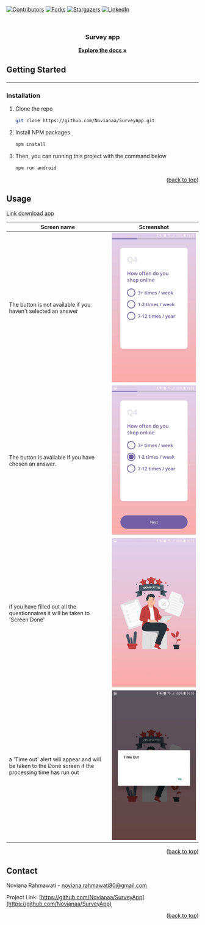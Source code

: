 <!-- Improved compatibility of back to top link: See: https://github.com/othneildrew/Best-README-Template/pull/73 -->
<a name="readme-top"></a>

[![Contributors][contributors-shield]][contributors-url]
[![Forks][forks-shield]][forks-url]
[![Stargazers][stars-shield]][stars-url]
[![LinkedIn][linkedin-shield]][linkedin-url]



<!-- PROJECT LOGO -->
<br />
<div align="center">

<h3 align="center">Survey app</h3>
<a href="https://github.com/Novianaa/SurveyApp"><strong>Explore the docs »</strong></a>
</div>





<!-- GETTING STARTED -->
## Getting Started<hr />



### Installation

1. Clone the repo
   ```sh
   git clone https://github.com/Novianaa/SurveyApp.git
   ```
2. Install NPM packages
   ```sh
   npm install
   ```
3. Then, you can running this project with the command below
   ```js
   npm run android
   ```

<p align="right">(<a href="#readme-top">back to top</a>)</p>



<!-- USAGE EXAMPLES -->
## Usage
[Link download app](bit.ly/surveyapp-novia)

| Screen name                                                                                            | Screenshot                                               |
| ------------------------------------------------------------------------------------------------------ | -------------------------------------------------------- |
| The button is not available if you haven't selected an answer                                          | <img src="src/assets/doc/btn-not-allow.jpg" alt="1">     |
| The button is available if you have chosen an answer.                                                  | <img src="src/assets/doc/selected-btnallow.jpg" alt="2"> |
| if you have filled out all the questionnaires it will be taken to 'Screen Done'                        | <img src="src/assets/doc/complete.jpg" alt="3">          |
| a 'Time out' alert will appear and will be taken to the Done screen if the processing time has run out | <img src="src/assets/doc/timeout.jpg" alt="4">           |



<p align="right">(<a href="#readme-top">back to top</a>)</p>


## Contact

Noviana Rahmawati -  noviana.rahmawati80@gmail.com

Project Link: [https://github.com/Novianaa/SurveyApp](https://github.com/Novianaa/SurveyApp)

<p align="right">(<a href="#readme-top">back to top</a>)</p>


<!-- MARKDOWN LINKS & IMAGES -->
<!-- https://www.markdownguide.org/basic-syntax/#reference-style-links -->
[contributors-shield]: https://img.shields.io/github/contributors/Novianaa/mobile_tickitz.svg?style=for-the-badge
[contributors-url]: https://github.com/Novianaa/SurveyApp/graphs/contributors
[forks-shield]: https://img.shields.io/github/forks/Novianaa/mobile_tickitz.svg?style=for-the-badge
[forks-url]: https://github.com/Novianaa/SurveyApp/network/members
[stars-shield]: https://img.shields.io/github/stars/Novianaa/mobile_tickitz.svg?style=for-the-badge
[stars-url]: https://github.com/Novianaa/SurveyApp/stargazers
[linkedin-shield]: https://img.shields.io/badge/-LinkedIn-black.svg?style=for-the-badge&logo=linkedin&colorB=555
[linkedin-url]: https://www.linkedin.com/in/noviana-rahmawati08/
[product-screenshot]: images/screenshot.png